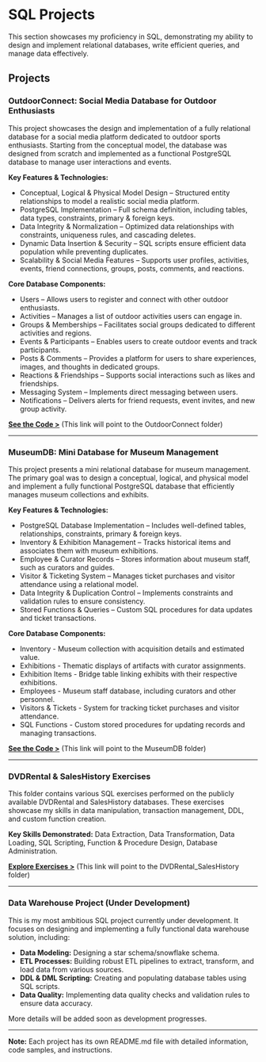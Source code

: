 # SQL Projects

This section showcases my proficiency in SQL, demonstrating my ability to design and implement relational databases, write efficient queries, and manage data effectively.

## Projects

### OutdoorConnect: Social Media Database for Outdoor Enthusiasts

This project showcases the design and implementation of a fully relational database for a social media platform dedicated to outdoor sports enthusiasts. Starting from the conceptual model, the database was designed from scratch and implemented as a functional PostgreSQL database to manage user interactions and events.

**Key Features & Technologies:**

*   Conceptual, Logical & Physical Model Design – Structured entity relationships to model a realistic social media platform.
*   PostgreSQL Implementation – Full schema definition, including tables, data types, constraints, primary & foreign keys.
*   Data Integrity & Normalization – Optimized data relationships with constraints, uniqueness rules, and cascading deletes.
*   Dynamic Data Insertion & Security – SQL scripts ensure efficient data population while preventing duplicates.
*   Scalability & Social Media Features – Supports user profiles, activities, events, friend connections, groups, posts, comments, and reactions.

**Core Database Components:**

*   Users – Allows users to register and connect with other outdoor enthusiasts.
*   Activities – Manages a list of outdoor activities users can engage in.
*   Groups & Memberships – Facilitates social groups dedicated to different activities and regions.
*   Events & Participants – Enables users to create outdoor events and track participants.
*   Posts & Comments – Provides a platform for users to share experiences, images, and thoughts in dedicated groups.
*   Reactions & Friendships – Supports social interactions such as likes and friendships.
*   Messaging System – Implements direct messaging between users.
*   Notifications – Delivers alerts for friend requests, event invites, and new group activity.

[**See the Code >**](OutdoorConnect) (This link will point to the OutdoorConnect folder)

---

### MuseumDB: Mini Database for Museum Management

This project presents a mini relational database for museum management. The primary goal was to design a conceptual, logical, and physical model and implement a fully functional PostgreSQL database that efficiently manages museum collections and exhibits.

**Key Features & Technologies:**

*   PostgreSQL Database Implementation – Includes well-defined tables, relationships, constraints, primary & foreign keys.
*   Inventory & Exhibition Management – Tracks historical items and associates them with museum exhibitions.
*   Employee & Curator Records – Stores information about museum staff, such as curators and guides.
*   Visitor & Ticketing System – Manages ticket purchases and visitor attendance using a relational model.
*   Data Integrity & Duplication Control – Implements constraints and validation rules to ensure consistency.
*   Stored Functions & Queries – Custom SQL procedures for data updates and ticket transactions.

**Core Database Components:**

*   Inventory - Museum collection with acquisition details and estimated value.
*   Exhibitions - Thematic displays of artifacts with curator assignments.
*   Exhibition Items - Bridge table linking exhibits with their respective exhibitions.
*   Employees - Museum staff database, including curators and other personnel.
*   Visitors & Tickets - System for tracking ticket purchases and visitor attendance.
*   SQL Functions - Custom stored procedures for updating records and managing transactions.

[**See the Code >**](MuseumDB) (This link will point to the MuseumDB folder)

---

### DVDRental & SalesHistory Exercises

This folder contains various SQL exercises performed on the publicly available DVDRental and SalesHistory databases. These exercises showcase my skills in data manipulation, transaction management, DDL, and custom function creation.

**Key Skills Demonstrated:** Data Extraction, Data Transformation, Data Loading, SQL Scripting, Function & Procedure Design, Database Administration.

[**Explore Exercises >**](DVDRental_SalesHistory) (This link will point to the DVDRental_SalesHistory folder)

---

### Data Warehouse Project (Under Development)

This is my most ambitious SQL project currently under development.  It focuses on designing and implementing a fully functional data warehouse solution, including:

*   **Data Modeling:**  Designing a star schema/snowflake schema.
*   **ETL Processes:** Building robust ETL pipelines to extract, transform, and load data from various sources.
*   **DDL & DML Scripting:**  Creating and populating database tables using SQL scripts.
*   **Data Quality:**  Implementing data quality checks and validation rules to ensure data accuracy.

More details will be added soon as development progresses.

---

**Note:** Each project has its own README.md file with detailed information, code samples, and instructions.
